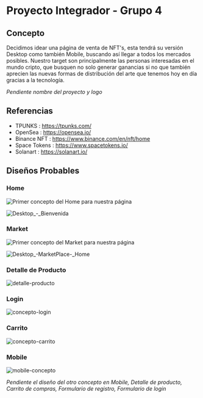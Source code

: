 # Proyecto Integrador - Grupo 4

## Concepto

Decidimos idear una página de venta de NFT's, esta tendrá su versión Desktop como también Mobile, buscando así llegar a todos los mercados posibles. Nuestro target son principalmente las personas interesadas en el mundo cripto, que busquen no solo generar ganancias si no que también aprecien las nuevas formas de distribución del arte que tenemos hoy en día gracias a la tecnología.

*Pendiente nombre del proyecto y logo*

## Referencias

- TPUNKS : https://tpunks.com/
- OpenSea : https://opensea.io/
- Binance NFT : https://www.binance.com/en/nft/home
- Space Tokens : https://www.spacetokens.io/
- Solanart : https://solanart.io/

## Diseños Probables

### Home

![Primer concepto del Home para nuestra página](https://user-images.githubusercontent.com/44672280/137800826-fcb3eb57-9b5e-4516-8fd9-61475358e30b.png)


![Desktop_-_Bienvenida](https://user-images.githubusercontent.com/44672280/137801505-12a8dd62-a6a7-482a-b15e-f6deea384eda.jpg)

### Market

![Primer concepto del Market para nuestra página](https://user-images.githubusercontent.com/44672280/137801000-231490e3-1efa-4866-a7d6-d3a705b50521.png)


![Desktop_-_MarketPlace_-_Home](https://user-images.githubusercontent.com/44672280/137801551-e2b2cd5d-e12f-4888-a8fc-e88c09098fb4.jpg)

### Detalle de Producto

![detalle-producto](https://user-images.githubusercontent.com/44672280/137807512-94898b04-6cce-4ef8-8135-dbaa2dd0217e.png)

### Login

![concepto-login](https://user-images.githubusercontent.com/44672280/138023780-bcb1a61f-3b60-4314-83dc-5ff33c80d87f.png)

### Carrito

![concepto-carrito](https://user-images.githubusercontent.com/44672280/138023806-e5b7b4f1-d07f-4d5c-9ac7-9ea592a1e20f.png)


### Mobile

![mobile-concepto](https://user-images.githubusercontent.com/44672280/137801980-60ed18fe-0cd1-4592-a7e4-b179025fd0b9.jpg)

*Pendiente el diseño del otro concepto en Mobile, Detalle de producto, Carrito de compras, Formulario de registro, Formulario de login*
